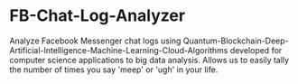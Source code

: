 # FB-Chat-Log-Analyzer
Analyze Facebook Messenger chat logs using Quantum-Blockchain-Deep-Artificial-Intelligence-Machine-Learning-Cloud-Algorithms developed for computer science applications to big data analysis. Allows us to easily tally the number of times you say 'meep' or 'ugh' in your life.
